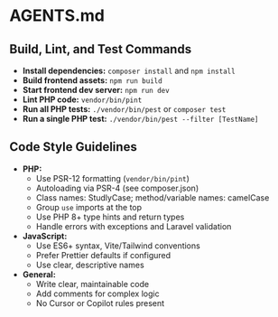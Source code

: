 # AGENTS.md

## Build, Lint, and Test Commands
- **Install dependencies:** `composer install` and `npm install`
- **Build frontend assets:** `npm run build`
- **Start frontend dev server:** `npm run dev`
- **Lint PHP code:** `vendor/bin/pint`
- **Run all PHP tests:** `./vendor/bin/pest` or `composer test`
- **Run a single PHP test:** `./vendor/bin/pest --filter [TestName]`

## Code Style Guidelines
- **PHP:**
  - Use PSR-12 formatting (`vendor/bin/pint`)
  - Autoloading via PSR-4 (see composer.json)
  - Class names: StudlyCase; method/variable names: camelCase
  - Group `use` imports at the top
  - Use PHP 8+ type hints and return types
  - Handle errors with exceptions and Laravel validation
- **JavaScript:**
  - Use ES6+ syntax, Vite/Tailwind conventions
  - Prefer Prettier defaults if configured
  - Use clear, descriptive names
- **General:**
  - Write clear, maintainable code
  - Add comments for complex logic
  - No Cursor or Copilot rules present
